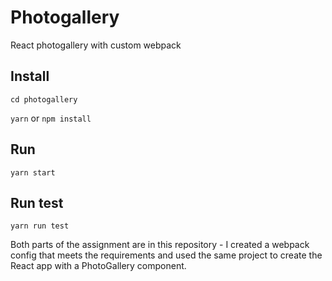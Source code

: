# Photogallery
React photogallery with custom webpack

## Install
```
cd photogallery
```
```yarn``` or ```npm install```

## Run
```
yarn start
```

## Run test
```
yarn run test
```

Both parts of the assignment are in this repository - I created a webpack config that meets the requirements and used the same project to create the React app with a PhotoGallery component.